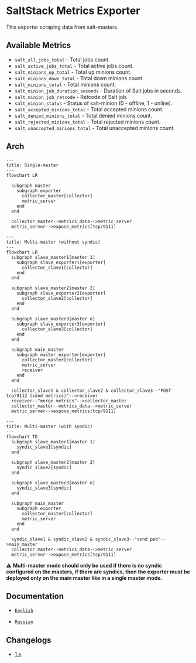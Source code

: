 # SaltStack Metrics Exporter

This exporter scraping data from salt-masters.

## Available Metrics

- `salt_all_jobs_total` - Total jobs count.
- `salt_active_jobs_total` - Total active jobs count.
- `salt_minions_up_total` - Total up minions count.
- `salt_minions_down_total` - Total down minions count.
- `salt_minions_total` - Total minions count.
- `salt_minion_job_duration_seconds` - Duration of Salt jobs in seconds.
- `salt_minion_job_retcode` - Retcode of Salt job.
- `salt_minion_status` - Status of salt-minion (0 - offline, 1 - online).
- `salt_accepted_minions_total` - Total accepted minions count.
- `salt_denied_minions_total` - Total denied minions count.
- `salt_rejected_minions_total` - Total rejected minions count.
- `salt_unaccepted_minions_total` - Total unaccepted minions count.

## Arch

```mermaid
---
title: Single-master
---
flowchart LR

  subgraph master
    subgraph exporter
      collector_master[collector]
      metric_server
    end
  end

  collector_master--metrics_data-->metric_server
  metric_server-->expose_metrics[tcp/9111]
```

```mermaid
---
title: Multi-master (without syndic)
---
flowchart LR
  subgraph slave_master1[master 1]
    subgraph slave_exporter1[exporter]
      collector_slave1[collector]
    end
  end

  subgraph slave_master2[master 2]
    subgraph slave_exporter2[exporter]
      collector_slave2[collector]
    end
  end

  subgraph slave_master3[master n]
    subgraph slave_exporter3[exporter]
      collector_slave3[collector]
    end
  end

  subgraph main_master
    subgraph master_exporter[exporter]
      collector_master[collector]
      metric_server
      receiver
    end
  end

  collector_slave1 & collector_slave2 & collector_slave3--"POST tcp/9112 (send metrics)"-->receiver
  receiver--"merge metrics"-->collector_master
  collector_master--metrics_data-->metric_server
  metric_server-->expose_metrics[tcp/9111]
```

```mermaid
---
title: Multi-master (with syndic)
---
flowchart TD
  subgraph slave_master1[master 1]
    syndic_slave1[syndic]
  end

  subgraph slave_master2[master 2]
    syndic_slave2[syndic]
  end

  subgraph slave_master3[master n]
    syndic_slave3[syndic]
  end

  subgraph main_master
    subgraph exporter
      collector_master[collector]
      metric_server
    end
  end

  syndic_slave1 & syndic_slave2 & syndic_slave3--"send pub"-->main_master
  collector_master--metrics_data-->metric_server
  metric_server-->expose_metrics[tcp/9111]
```

⚠️ **Multi-master mode should only be used if there is no syndic configured on the masters, if there are syndics, then the exporter must be deployed only on the main master like in a single master mode.**

## Documentation

- [`English`](./docs/EN.md)

- [`Russian`](./docs/RU.md)

## Changelogs

- [1.x](./changelogs/1.x.md)
